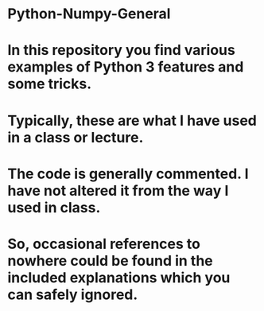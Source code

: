 # Python-Numpy-General
# In this repository you find various examples of Python 3 features and some tricks.
# Typically, these are what I have used in a class or lecture.
# The code is generally commented. I have not altered it from the way I used in class.
# So, occasional references to nowhere could be found in the included explanations which you can safely ignored.
